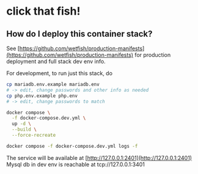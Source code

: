 # click that fish!

## How do I deploy this container stack?

See [https://github.com/wetfish/production-manifests](https://github.com/wetfish/production-manifests)
for production deployment and full stack dev env info.

For development, to run just this stack, do 
```bash
cp mariadb.env.example mariadb.env
# -> edit, change passwords and other info as needed
cp php.env.example php.env
# -> edit, change passwords to match

docker compose \
  -f docker-compose.dev.yml \
  up -d \
  --build \
  --force-recreate

docker compose -f docker-compose.dev.yml logs -f
```

The service will be available at [http://127.0.0.1:2401](http://127.0.0.1:2401)
Mysql db in dev env is reachable at tcp://127.0.0.1:3401
